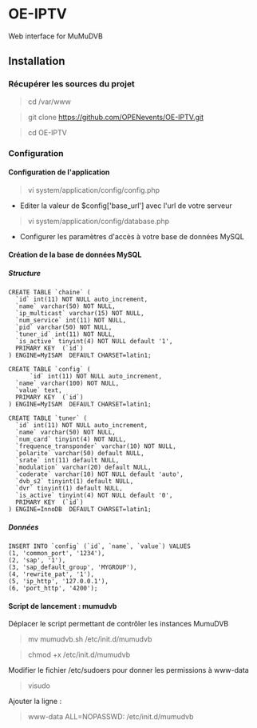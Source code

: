 # OE-IPTV #

Web interface for MuMuDVB 

## Installation  ##

### Récupérer les sources du projet ###

> cd /var/www

> git clone https://github.com/OPENevents/OE-IPTV.git

> cd OE-IPTV

### Configuration ###

#### Configuration de l'application ####

> vi system/application/config/config.php

- Editer la valeur de $config['base_url'] avec l'url de votre serveur

> vi system/application/config/database.php

- Configurer les paramètres d'accès à votre base de données MySQL

#### Création de la base de données MySQL ####

##### Structure #####

    CREATE TABLE `chaine` (
      `id` int(11) NOT NULL auto_increment,
      `name` varchar(50) NOT NULL,
      `ip_multicast` varchar(15) NOT NULL,
      `num_service` int(11) NOT NULL,
      `pid` varchar(50) NOT NULL,
      `tuner_id` int(11) NOT NULL,
      `is_active` tinyint(4) NOT NULL default '1',
      PRIMARY KEY  (`id`)
    ) ENGINE=MyISAM  DEFAULT CHARSET=latin1;

    CREATE TABLE `config` (
          `id` int(11) NOT NULL auto_increment,
      `name` varchar(100) NOT NULL,
      `value` text,
      PRIMARY KEY  (`id`)
    ) ENGINE=MyISAM  DEFAULT CHARSET=latin1;

    CREATE TABLE `tuner` (
      `id` int(11) NOT NULL auto_increment,
      `name` varchar(50) NOT NULL,
      `num_card` tinyint(4) NOT NULL,
      `frequence_transponder` varchar(10) NOT NULL,
      `polarite` varchar(50) default NULL,
      `srate` int(11) default NULL,
      `modulation` varchar(20) default NULL,
      `coderate` varchar(10) NOT NULL default 'auto',
      `dvb_s2` tinyint(1) default NULL,
      `dvr` tinyint(1) default NULL,
      `is_active` tinyint(4) NOT NULL default '0',
      PRIMARY KEY  (`id`)
    ) ENGINE=InnoDB  DEFAULT CHARSET=latin1;

##### Données #####

    INSERT INTO `config` (`id`, `name`, `value`) VALUES
    (1, 'common_port', '1234'),
    (2, 'sap', '1'),
    (3, 'sap_default_group', 'MYGROUP'),
    (4, 'rewrite_pat', '1'),
    (5, 'ip_http', '127.0.0.1'),
    (6, 'port_http', '4200');

#### Script de lancement : mumudvb ####

Déplacer le script permettant de contrôler les instances MumuDVB

> mv mumudvb.sh /etc/init.d/mumudvb

> chmod +x /etc/init.d/mumudvb

Modifier le fichier /etc/sudoers pour donner les permissions à www-data

> visudo

Ajouter la ligne :

> www-data   ALL=NOPASSWD: /etc/init.d/mumudvb

